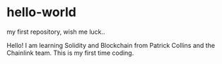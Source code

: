 # hello-world
my first repository, wish me luck..


Hello! I am learning Solidity and Blockchain from Patrick Collins and the Chainlink team. This is my first time coding.


